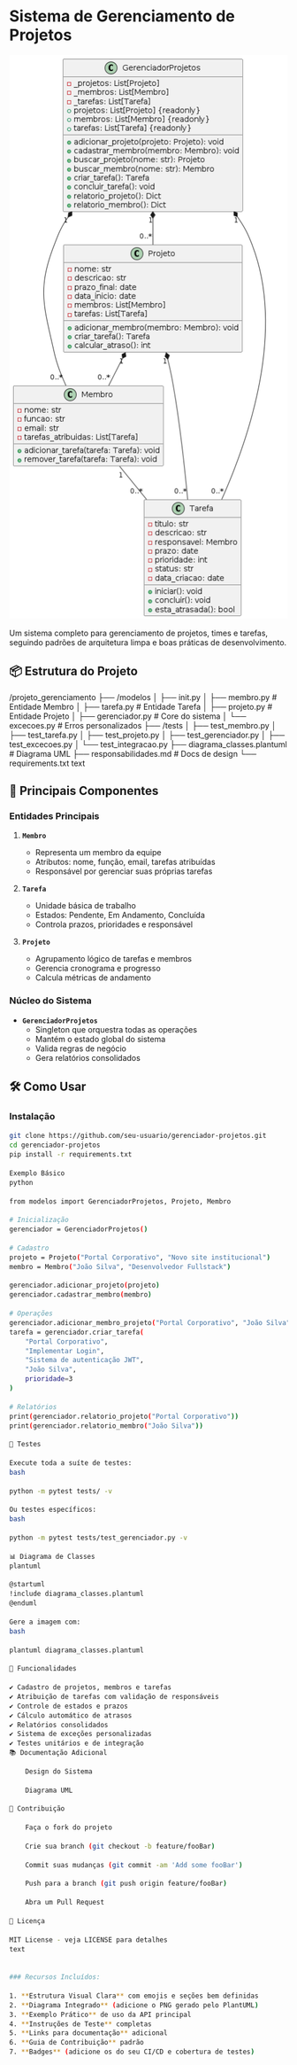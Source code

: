 # Sistema de Gerenciamento de Projetos

![Diagrama de Classes](./out/documento/diagrama/GerenciadorProjetos.png)

Um sistema completo para gerenciamento de projetos, times e tarefas, seguindo padrões de arquitetura limpa e boas práticas de desenvolvimento.

## 📦 Estrutura do Projeto

/projeto_gerenciamento
├── /modelos
│ ├── init.py
│ ├── membro.py # Entidade Membro
│ ├── tarefa.py # Entidade Tarefa
│ ├── projeto.py # Entidade Projeto
│ ├── gerenciador.py # Core do sistema
│ └── excecoes.py # Erros personalizados
├── /tests
│ ├── test_membro.py
│ ├── test_tarefa.py
│ ├── test_projeto.py
│ ├── test_gerenciador.py
│ ├── test_excecoes.py
│ └── test_integracao.py
├── diagrama_classes.plantuml # Diagrama UML
├── responsabilidades.md # Docs de design
└── requirements.txt
text


## 🧩 Principais Componentes

### Entidades Principais

1. **`Membro`**
   - Representa um membro da equipe
   - Atributos: nome, função, email, tarefas atribuídas
   - Responsável por gerenciar suas próprias tarefas

2. **`Tarefa`**
   - Unidade básica de trabalho
   - Estados: Pendente, Em Andamento, Concluída
   - Controla prazos, prioridades e responsável

3. **`Projeto`**
   - Agrupamento lógico de tarefas e membros
   - Gerencia cronograma e progresso
   - Calcula métricas de andamento

### Núcleo do Sistema

- **`GerenciadorProjetos`**
  - Singleton que orquestra todas as operações
  - Mantém o estado global do sistema
  - Valida regras de negócio
  - Gera relatórios consolidados

## 🛠️ Como Usar

### Instalação

```bash
git clone https://github.com/seu-usuario/gerenciador-projetos.git
cd gerenciador-projetos
pip install -r requirements.txt

Exemplo Básico
python

from modelos import GerenciadorProjetos, Projeto, Membro

# Inicialização
gerenciador = GerenciadorProjetos()

# Cadastro
projeto = Projeto("Portal Corporativo", "Novo site institucional")
membro = Membro("João Silva", "Desenvolvedor Fullstack")

gerenciador.adicionar_projeto(projeto)
gerenciador.cadastrar_membro(membro)

# Operações
gerenciador.adicionar_membro_projeto("Portal Corporativo", "João Silva")
tarefa = gerenciador.criar_tarefa(
    "Portal Corporativo",
    "Implementar Login",
    "Sistema de autenticação JWT",
    "João Silva",
    prioridade=3
)

# Relatórios
print(gerenciador.relatorio_projeto("Portal Corporativo"))
print(gerenciador.relatorio_membro("João Silva"))

🧪 Testes

Execute toda a suíte de testes:
bash

python -m pytest tests/ -v

Ou testes específicos:
bash

python -m pytest tests/test_gerenciador.py -v

📊 Diagrama de Classes
plantuml

@startuml
!include diagrama_classes.plantuml
@enduml

Gere a imagem com:
bash

plantuml diagrama_classes.plantuml

🚀 Funcionalidades

✔️ Cadastro de projetos, membros e tarefas
✔️ Atribuição de tarefas com validação de responsáveis
✔️ Controle de estados e prazos
✔️ Cálculo automático de atrasos
✔️ Relatórios consolidados
✔️ Sistema de exceções personalizadas
✔️ Testes unitários e de integração
📚 Documentação Adicional

    Design do Sistema

    Diagrama UML

🤝 Contribuição

    Faça o fork do projeto

    Crie sua branch (git checkout -b feature/fooBar)

    Commit suas mudanças (git commit -am 'Add some fooBar')

    Push para a branch (git push origin feature/fooBar)

    Abra um Pull Request

📄 Licença

MIT License - veja LICENSE para detalhes
text


### Recursos Incluídos:

1. **Estrutura Visual Clara** com emojis e seções bem definidas
2. **Diagrama Integrado** (adicione o PNG gerado pelo PlantUML)
3. **Exemplo Prático** de uso da API principal
4. **Instruções de Teste** completas
5. **Links para documentação** adicional
6. **Guia de Contribuição** padrão
7. **Badges** (adicione os do seu CI/CD e cobertura de testes)
